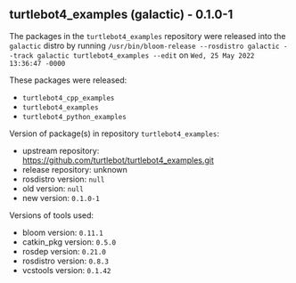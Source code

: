 ## turtlebot4_examples (galactic) - 0.1.0-1

The packages in the `turtlebot4_examples` repository were released into the `galactic` distro by running `/usr/bin/bloom-release --rosdistro galactic --track galactic turtlebot4_examples --edit` on `Wed, 25 May 2022 13:36:47 -0000`

These packages were released:
- `turtlebot4_cpp_examples`
- `turtlebot4_examples`
- `turtlebot4_python_examples`

Version of package(s) in repository `turtlebot4_examples`:

- upstream repository: https://github.com/turtlebot/turtlebot4_examples.git
- release repository: unknown
- rosdistro version: `null`
- old version: `null`
- new version: `0.1.0-1`

Versions of tools used:

- bloom version: `0.11.1`
- catkin_pkg version: `0.5.0`
- rosdep version: `0.21.0`
- rosdistro version: `0.8.3`
- vcstools version: `0.1.42`


